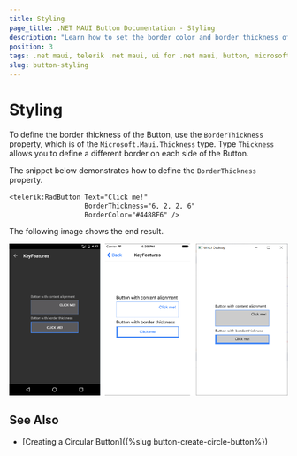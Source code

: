 ```yaml
---
title: Styling
page_title: .NET MAUI Button Documentation - Styling
description: "Learn how to set the border color and border thickness of the Telerik Button for .NET MAUI."
position: 3
tags: .net maui, telerik .net maui, ui for .net maui, button, microsoft .net maui
slug: button-styling
---
```


# Styling

To define the border thickness of the Button, use the `BorderThickness` property, which is of the `Microsoft.Maui.Thickness` type. Type `Thickness` allows you to define a different border on each side of the Button.

The snippet below demonstrates how to define the `BorderThickness` property.

```XAML
<telerik:RadButton Text="Click me!"  
				   BorderThickness="6, 2, 2, 6"
				   BorderColor="#4488F6" />
```


The following image shows the end result.

![Button Key Features Example](images/button-key-features.png)

## See Also

- [Creating a Circular Button]({%slug button-create-circle-button%})
